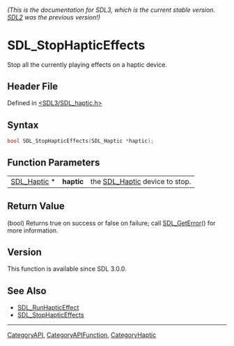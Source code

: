 ###### (This is the documentation for SDL3, which is the current stable version. [SDL2](https://wiki.libsdl.org/SDL2/) was the previous version!)
# SDL_StopHapticEffects

Stop all the currently playing effects on a haptic device.

## Header File

Defined in [<SDL3/SDL_haptic.h>](https://github.com/libsdl-org/SDL/blob/main/include/SDL3/SDL_haptic.h)

## Syntax

```c
bool SDL_StopHapticEffects(SDL_Haptic *haptic);
```

## Function Parameters

|                            |            |                                              |
| -------------------------- | ---------- | -------------------------------------------- |
| [SDL_Haptic](SDL_Haptic) * | **haptic** | the [SDL_Haptic](SDL_Haptic) device to stop. |

## Return Value

(bool) Returns true on success or false on failure; call
[SDL_GetError](SDL_GetError)() for more information.

## Version

This function is available since SDL 3.0.0.

## See Also

- [SDL_RunHapticEffect](SDL_RunHapticEffect)
- [SDL_StopHapticEffects](SDL_StopHapticEffects)

----
[CategoryAPI](CategoryAPI), [CategoryAPIFunction](CategoryAPIFunction), [CategoryHaptic](CategoryHaptic)

